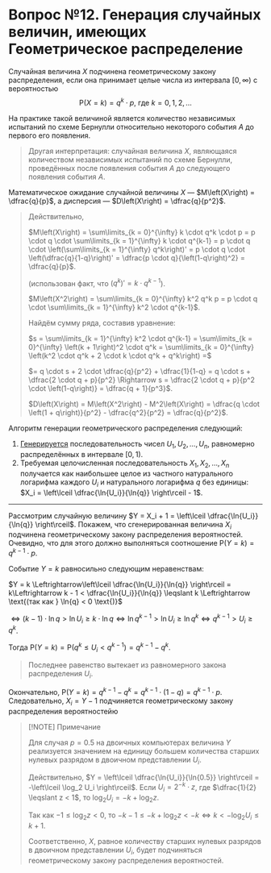 # Вопрос №12. Генерация случайных величин, имеющих Геометрическое распределение

Случайная величина $X$ подчинена геометрическому закону распределения, если она
принимает целые числа из интервала $\left[0, \infty\right)$ с вероятностью
$$\mathrm{P}\left(X=k\right) = q^k \cdot p \text{, где } k = 0, 1, 2, \ldots$$

На практике такой величиной является количество независимых испытаний по схеме
Бернулли относительно некоторого события $A$ до первого его появления.

> Другая интерпретация: случайная величина $X$, являющаяся количеством
> независимых испытаний по схеме Бернулли, проведённых после появления события
> $A$ до следующего появления события $A$.

Математическое ожидание случайной величины $X$ —
$M\left(X\right) = \dfrac{q}{p}$, а дисперсия —
$D\left(X\right) = \dfrac{q}{p^2}$.

> Действительно,
>
> $M\left(X\right) = \sum\limits_{k = 0}^{\infty} k \cdot q^k \cdot p = p \cdot q \cdot \sum\limits_{k = 1}^{\infty} k \cdot q^{k-1} = p \cdot q \cdot \left(\sum\limits_{k = 1}^{\infty} q^k\right)' = p \cdot q \cdot \left(\dfrac{q}{1-q}\right)' = \dfrac{p \cdot q}{\left(1-q\right)^2} = \dfrac{q}{p}$.
>
> (использован факт, что $\left(q^k\right)' = k \cdot q^{k-1}$).
>
> $M\left(X^2\right) = \sum\limits_{k = 0}^{\infty} k^2 q^k p = p \cdot q \cdot \sum\limits_{k = 1}^{\infty} k^2 \cdot q^{k-1}$.
>
> Найдём сумму ряда, составив уравнение:
>
> $s = \sum\limits_{k = 1}^{\infty} k^2 \cdot q^{k-1} = \sum\limits_{k = 0}^{\infty} \left(k + 1\right)^2 \cdot q^k = \sum\limits_{k = 0}^{\infty} \left(k^2 \cdot q^k + 2 \cdot k \cdot q^k + q^k\right) =$
>
> $= q \cdot s + 2 \cdot \dfrac{q}{p^2} + \dfrac{1}{1-q} = q \cdot s + \dfrac{2 \cdot q + p}{p^2} \Rightarrow s = \dfrac{2 \cdot q + p}{p^2 \cdot \left(1-q\right)} = \dfrac{q + 1}{p^3}$.
>
> $D\left(X\right) = M\left(X^2\right) - M^2\left(X\right) = \dfrac{q \cdot \left(1 + q\right)}{p^2} - \dfrac{q^2}{p^2} = \dfrac{q}{p^2}$.

Алгоритм генерации геометрического распределения следующий:

1. [Генерируется](./question-1.md) последовательность чисел
   $U_1, U_2, \ldots, U_n$, равномерно распределённых в интервале
   $\left[0, \, 1\right)$.
2. Требуемая целочисленная последовательность $X_1, X_2, \ldots, X_n$ получается
   как наибольшее целое из частного натурального логарифма каждого $U_i$ и
   натурального логарифма $q$ без единицы:
   $X_i = \left\lceil \dfrac{\ln{U_i}}{\ln{q}} \right\rceil - 1$.

---

Рассмотрим случайную величину
$Y = X_i + 1 = \left\lceil \dfrac{\ln{U_i}}{\ln{q}} \right\rceil$. Покажем, что
сгенерированная величина $X_i$ подчинена геометрическому закону распределения
вероятностей. Очевидно, что для этого должно выполняться соотношение
$\mathrm{P}\left(Y=k\right) = q^{k-1} \cdot p$.

Событие $Y = k$ равносильно следующим неравенствам:

$Y = k \Leftrightarrow\left\lceil \dfrac{\ln{U_i}}{\ln{q}} \right\rceil = k\Leftrightarrow k - 1 < \dfrac{\ln{U_i}}{\ln{q}} \leqslant k \Leftrightarrow \text{(так как } \ln{q} < 0 \text{)}$

$\Leftrightarrow \left(k-1\right) \cdot \ln{q} > \ln{U_i} \geqslant k \cdot \ln{q} \Leftrightarrow \ln{q^{k-1}} > \ln{U_i} \geqslant \ln{q^k} \Leftrightarrow q^{k-1} > U_i \geqslant q^k$.

Тогда
$\mathrm{P}\left(Y = k\right) = \mathrm{P}\left(q^k \leqslant U_i < q^{k-1}\right) = q^{k-1} - q^k$.

> Последнее равенство вытекает из равномерного закона распределения $U_i$.

Окончательно,
$\mathrm{P}\left(Y = k\right) = q^{k-1} - q^k = q^{k-1} \cdot \left(1 - q\right) = q^{k-1} \cdot p$.
Следовательно, $X_i = Y - 1$ подчиняется геометрическому закону распределения
вероятностейю

> [!NOTE] Примечание
>
> Для случая $p = 0.5$ на двоичных компьютерах величина $Y$ реализуется
> значением на единицу большем количества старших нулевых разрядом в двоичном
> представлении $U_i$.
>
> Действительно,
> $Y = \left\lceil \dfrac{\ln{U_i}}{\ln{0.5}} \right\rceil = -\left\lceil \log_2 U_i \right\rceil$.
> Если $U_i = 2^{-k} \cdot z$, где $\dfrac{1}{2} \leqslant z < 1$, то
> $\log_2 U_i = -k + \log_2 z$.
>
> Так как $-1 \leqslant \log_2 z < 0$, то
> $-k - 1 \leqslant -k + \log_2 z < -k \Leftrightarrow k < -\log_2 U_i \leqslant k + 1$.
>
> Соответственно, $X$, равное количеству старших нулевых разрядов в двоичном
> представлении $U_i$, будет подчиняться геометрическому закону распределения
> вероятностей.
